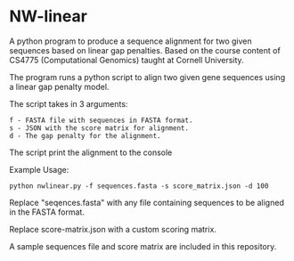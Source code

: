 # NW-linear
A python program to produce a sequence alignment for two given sequences based on linear gap penalties.
Based on the course content of CS4775 (Computational Genomics) taught at Cornell University.

The program runs a python script to align two given gene sequences using a linear gap penalty
model.

The script takes in 3 arguments:

    f - FASTA file with sequences in FASTA format. 
    s - JSON with the score matrix for alignment. 
    d - The gap penalty for the alignment. 

The script print the alignment to the console

Example Usage: 

    python nwlinear.py -f sequences.fasta -s score_matrix.json -d 100

Replace "seqences.fasta" with any file containing sequences to be aligned in the FASTA format.

Replace score-matrix.json with a custom scoring matrix.

A sample sequences file and score matrix are included in this repository.
